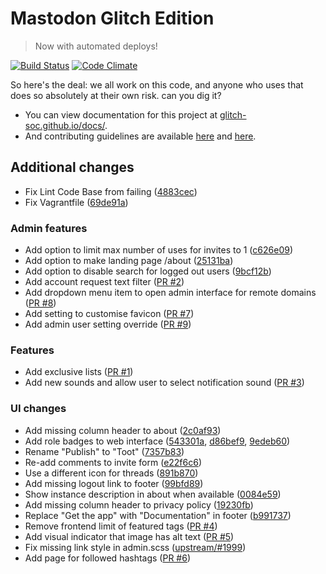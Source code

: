 #  Mastodon Glitch Edition  #

>   Now with automated deploys!

[![Build Status](https://img.shields.io/circleci/project/github/glitch-soc/mastodon.svg)][circleci]
[![Code Climate](https://img.shields.io/codeclimate/maintainability/glitch-soc/mastodon.svg)][code_climate]

[circleci]: https://circleci.com/gh/glitch-soc/mastodon
[code_climate]: https://codeclimate.com/github/glitch-soc/mastodon

So here's the deal: we all work on this code, and anyone who uses that does so absolutely at their own risk. can you dig it?

- You can view documentation for this project at [glitch-soc.github.io/docs/](https://glitch-soc.github.io/docs/).
- And contributing guidelines are available [here](CONTRIBUTING.md) and [here](https://glitch-soc.github.io/docs/contributing/).

## Additional changes
- Fix Lint Code Base from failing ([4883cec](https://github.com/polyamspace/mastodon/commit/4883ceca81d5b7909e196727ce75c29fb1c5038f))
- Fix Vagrantfile ([69de91a](https://github.com/polyamspace/mastodon/commit/69de91a94c3e2f19a5c55722c3cdd639a0a6fb9d))


### Admin features
- Add option to limit max number of uses for invites to 1 ([c626e09](https://github.com/polyamspace/mastodon/commit/c626e09c3907e0f1a0b1d1f47aadb2dcb50efc29))
- Add option to make landing page /about ([25131ba](https://github.com/polyamspace/mastodon/commit/25131baa59caad3976378a91278b6ba30c685274))
- Add option to disable search for logged out users ([9bcf12b](https://github.com/polyamspace/mastodon/commit/9bcf12bf10e32d41b90f6b0d64613f096f8b8fe7))
- Add account request text filter ([PR #2](https://github.com/polyamspace/mastodon/pull/2))
- Add dropdown menu item to open admin interface for remote domains ([PR #8](https://github.com/polyamspace/mastodon/pull/8))
- Add setting to customise favicon ([PR #7](https://github.com/polyamspace/mastodon/pull/7))
- Add admin user setting override ([PR #9](https://github.com/polyamspace/mastodon/pull/9))

### Features
- Add exclusive lists ([PR #1](https://github.com/polyamspace/mastodon/pull/1))
- Add new sounds and allow user to select notification sound ([PR #3](https://github.com/polyamspace/mastodon/pull/3))

### UI changes
- Add missing column header to about ([2c0af93](https://github.com/polyamspace/mastodon/commit/2c0af93e4e8d969861a978e8fc042b77b25faf6d))
- Add role badges to web interface ([543301a](https://github.com/polyamspace/mastodon/commit/543301a5c09485f91a1ef976f5404182dd2d2354), [d86bef9](https://github.com/polyamspace/mastodon/commit/d86bef912d3a9e76ce79ed5778d83ad60780bcc0), [9edeb60](https://github.com/polyamspace/mastodon/commit/9edeb6087908e21a257854a7424c5e58148e4323))
- Rename "Publish" to "Toot" ([7357b83](https://github.com/polyamspace/mastodon/commit/7357b8379f05182bf64b6f6e420cf5a93f91820e))
- Re-add comments to invite form ([e22f6c6](https://github.com/polyamspace/mastodon/commit/e22f6c69aff4a450220e7c83b8181b7c60fbccd4))
- Use a different icon for threads ([891b870](https://github.com/polyamspace/mastodon/commit/891b870cec03213a561593d83afad9f77b13beb3))
- Add missing logout link to footer ([99bfd89](https://github.com/polyamspace/mastodon/commit/99bfd89dc9cc54e0c6073e449215e9ef63b84150))
- Show instance description in about when available ([0084e59](https://github.com/polyamspace/mastodon/commit/0084e592f1cb8061738d5ea81e16a1292457c163))
- Add missing column header to privacy policy ([19230fb](https://github.com/polyamspace/mastodon/commit/19230fb7d678ec1a3d4896273491c6c2e4f2ffa3))
- Replace "Get the app" with "Documentation" in footer ([b991737](https://github.com/polyamspace/mastodon/commit/b99173737d85ba5a0f881d688f8203c44646c4f1))
- Remove frontend limit of featured tags ([PR #4](https://github.com/polyamspace/mastodon/pull/4))
- Add visual indicator that image has alt text ([PR #5](https://github.com/polyamspace/mastodon/pull/5))
- Fix missing link style in admin.scss ([upstream/#1999](https://github.com/glitch-soc/mastodon/pull/1999))
- Add page for followed hashtags ([PR #6](https://github.com/polyamspace/mastodon/pull/6))
